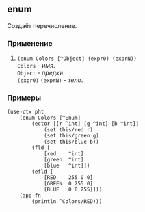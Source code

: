 ## enum
Создаёт перечисление.

### Применение

1. `(enum Colors [^Object] (expr0) (exprN))`<br>
`Colors` - _имя_.<br>
`Object` - _предки_.<br>
`(expr0)` `(exprN)` - _тело_.

### Примеры

```pihta
(use-ctx pht
    (enum Colors [^Enum]
        (ector [[r ^int] [g ^int] [b ^int]]
            (set this/red r)
            (set this/green g)
            (set this/blue b))
        (fld [
            [red    ^int]
            [green  ^int]
            [blue   ^int]])
        (efld [
            [RED    255 0 0]
            [GREEN  0 255 0]
            [BLUE   0 0 255]]))
    (app-fn
        (println ^Colors/RED)))
```